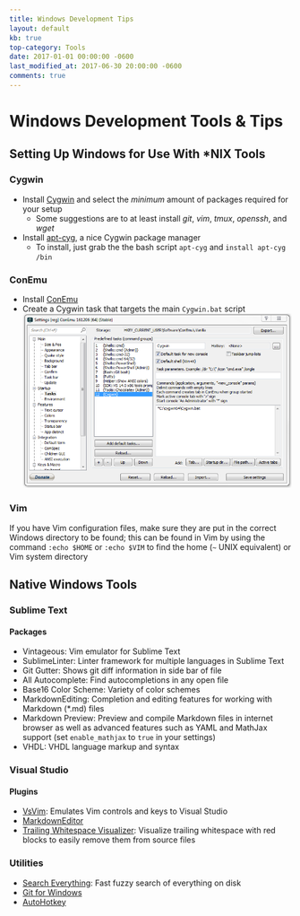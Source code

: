```yaml
---
title: Windows Development Tips
layout: default
kb: true
top-category: Tools
date: 2017-01-01 00:00:00 -0600
last_modified_at: 2017-06-30 20:00:00 -0600
comments: true
---
```


# Windows Development Tools & Tips

## Setting Up Windows for Use With *NIX Tools

### Cygwin

* Install [Cygwin](https://cygwin.com/install.html) and select the *minimum* amount of packages required for your setup
    - Some suggestions are to at least install _git_, _vim_, _tmux_, _openssh_, and _wget_
* Install [apt-cyg](https://github.com/transcode-open/apt-cyg/), a nice Cygwin package manager
    - To install, just grab the the bash script `apt-cyg` and `install apt-cyg /bin`

### ConEmu

* Install [ConEmu](http://conemu.github.io/)
* Create a Cygwin task that targets the main `Cygwin.bat` script
![ConEmu & Cygwin](conemu_cygwin.png)

### Vim

If you have Vim configuration files, make sure they are put in the correct Windows directory to be found; this can be found in Vim by using the command `:echo $HOME` or `:echo $VIM` to find the home (`~` UNIX equivalent) or Vim system directory

## Native Windows Tools

### Sublime Text

#### Packages

* Vintageous: Vim emulator for Sublime Text
* SublimeLinter: Linter framework for multiple languages in Sublime Text
* Git Gutter: Shows git diff information in side bar of file
* All Autocomplete: Find autocompletions in any open file
* Base16 Color Scheme: Variety of color schemes
* MarkdownEditing: Completion and editing features for working with Markdown (*.md) files
* Markdown Preview: Preview and compile Markdown files in internet browser as well as advanced features such as YAML and MathJax support (set `enable_mathjax` to `true` in your settings)
* VHDL: VHDL language markup and syntax

### Visual Studio

#### Plugins

* [VsVim](https://marketplace.visualstudio.com/items?itemName=JaredParMSFT.VsVim): Emulates Vim controls and keys to Visual Studio
* [MarkdownEditor](https://github.com/madskristensen/MarkdownEditor)
* [Trailing Whitespace Visualizer](https://marketplace.visualstudio.com/items?itemName=MadsKristensen.TrailingWhitespaceVisualizer): Visualize trailing whitespace with red blocks to easily remove them from source files

### Utilities

* [Search Everything](https://www.voidtools.com/): Fast fuzzy search of everything on disk
* [Git for Windows](https://git-scm.com/download/win)
* [AutoHotkey](https://autohotkey.com/)